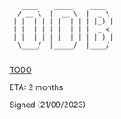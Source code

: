 ```
   ____    _____    ____  
  / __ \  |  __ \  |  _ \ 
 | |  | | | |  | | | |_) |
 | |  | | | |  | | |  _ < 
 | |__| | | |__| | | |_) |
  \____/  |_____/  |____/
                
```
[TODO](todo.md)


ETA: 2 months

Signed (21/09/2023)
